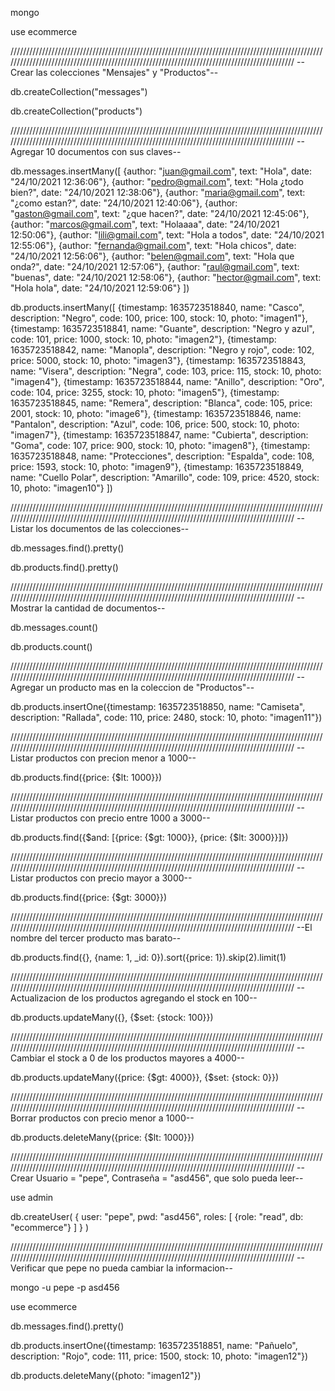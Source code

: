 mongo

use ecommerce

/////////////////////////////////////////////////////////////////////////////////////////////////////////////////////////////////////////////////////////////////////////////////////////////
--Crear las colecciones "Mensajes" y "Productos"--

db.createCollection("messages")

db.createCollection("products")

/////////////////////////////////////////////////////////////////////////////////////////////////////////////////////////////////////////////////////////////////////////////////////////////
--Agregar 10 documentos con sus claves--

db.messages.insertMany([
    {author: "juan@gmail.com", text: "Hola", date: "24/10/2021 12:36:06"},
    {author: "pedro@gmail.com", text: "Hola ¿todo bien?", date: "24/10/2021 12:38:06"},
    {author: "maria@gmail.com", text: "¿como estan?", date: "24/10/2021 12:40:06"},
    {author: "gaston@gmail.com", text: "¿que hacen?", date: "24/10/2021 12:45:06"},
    {author: "marcos@gmail.com", text: "Holaaaa", date: "24/10/2021 12:50:06"},
    {author: "lili@gmail.com", text: "Hola a todos", date: "24/10/2021 12:55:06"},
    {author: "fernanda@gmail.com", text: "Hola chicos", date: "24/10/2021 12:56:06"},
    {author: "belen@gmail.com", text: "Hola que onda?", date: "24/10/2021 12:57:06"},
    {author: "raul@gmail.com", text: "buenas", date: "24/10/2021 12:58:06"},
    {author: "hector@gmail.com", text: "Hola hola", date: "24/10/2021 12:59:06"}
])

db.products.insertMany([
    {timestamp: 1635723518840, name: "Casco", description: "Negro", code: 100, price: 100, stock: 10, photo: "imagen1"},
    {timestamp: 1635723518841, name: "Guante", description: "Negro y azul", code: 101, price: 1000, stock: 10, photo: "imagen2"},
    {timestamp: 1635723518842, name: "Manopla", description: "Negro y rojo", code: 102, price: 5000, stock: 10, photo: "imagen3"},
    {timestamp: 1635723518843, name: "Visera", description: "Negra", code: 103, price: 115, stock: 10, photo: "imagen4"},
    {timestamp: 1635723518844, name: "Anillo", description: "Oro", code: 104, price: 3255, stock: 10, photo: "imagen5"},
    {timestamp: 1635723518845, name: "Remera", description: "Blanca", code: 105, price: 2001, stock: 10, photo: "image6"},
    {timestamp: 1635723518846, name: "Pantalon", description: "Azul", code: 106, price: 500, stock: 10, photo: "imagen7"},
    {timestamp: 1635723518847, name: "Cubierta", description: "Goma", code: 107, price: 900, stock: 10, photo: "imagen8"},
    {timestamp: 1635723518848, name: "Protecciones", description: "Espalda", code: 108, price: 1593, stock: 10, photo: "imagen9"},
    {timestamp: 1635723518849, name: "Cuello Polar", description: "Amarillo", code: 109, price: 4520, stock: 10, photo: "imagen10"}
])

/////////////////////////////////////////////////////////////////////////////////////////////////////////////////////////////////////////////////////////////////////////////////////////////
--Listar los documentos de las colecciones--

db.messages.find().pretty()

db.products.find().pretty()

/////////////////////////////////////////////////////////////////////////////////////////////////////////////////////////////////////////////////////////////////////////////////////////////
--Mostrar la cantidad de documentos--

db.messages.count()

db.products.count()

/////////////////////////////////////////////////////////////////////////////////////////////////////////////////////////////////////////////////////////////////////////////////////////////
--Agregar un producto mas en la coleccion de "Productos"--

db.products.insertOne({timestamp: 1635723518850, name: "Camiseta", description: "Rallada", code: 110, price: 2480, stock: 10, photo: "imagen11"})

/////////////////////////////////////////////////////////////////////////////////////////////////////////////////////////////////////////////////////////////////////////////////////////////
--Listar productos con precion menor a 1000--

db.products.find({price: {$lt: 1000}})

/////////////////////////////////////////////////////////////////////////////////////////////////////////////////////////////////////////////////////////////////////////////////////////////
--Listar productos con precio entre 1000 a 3000--

db.products.find({$and: [{price: {$gt: 1000}}, {price: {$lt: 3000}}]})

/////////////////////////////////////////////////////////////////////////////////////////////////////////////////////////////////////////////////////////////////////////////////////////////
--Listar productos con precio mayor a 3000--

db.products.find({price: {$gt: 3000}})

/////////////////////////////////////////////////////////////////////////////////////////////////////////////////////////////////////////////////////////////////////////////////////////////
--El nombre del tercer producto mas barato--

db.products.find({}, {name: 1, _id: 0}).sort({price: 1}).skip(2).limit(1)

/////////////////////////////////////////////////////////////////////////////////////////////////////////////////////////////////////////////////////////////////////////////////////////////
--Actualizacion de los productos agregando el stock en 100--

db.products.updateMany({}, {$set: {stock: 100}})

/////////////////////////////////////////////////////////////////////////////////////////////////////////////////////////////////////////////////////////////////////////////////////////////
--Cambiar el stock a 0 de los productos mayores a 4000--

db.products.updateMany({price: {$gt: 4000}}, {$set: {stock: 0}})

/////////////////////////////////////////////////////////////////////////////////////////////////////////////////////////////////////////////////////////////////////////////////////////////
--Borrar productos con precio menor a 1000--

db.products.deleteMany({price: {$lt: 1000}})

/////////////////////////////////////////////////////////////////////////////////////////////////////////////////////////////////////////////////////////////////////////////////////////////
--Crear Usuario = "pepe", Contraseña = "asd456", que solo pueda leer--

use admin

db.createUser(
    {
        user: "pepe",
        pwd: "asd456",
        roles: [
            {role: "read", db: "ecommerce"}
        ]
    }
)

/////////////////////////////////////////////////////////////////////////////////////////////////////////////////////////////////////////////////////////////////////////////////////////////
--Verificar que pepe no pueda cambiar la informacion--

mongo -u pepe -p asd456

use ecommerce

db.messages.find().pretty()

db.products.insertOne({timestamp: 1635723518851, name: "Pañuelo", description: "Rojo", code: 111, price: 1500, stock: 10, photo: "imagen12"})

db.products.deleteMany({photo: "imagen12"})